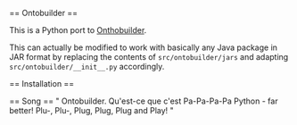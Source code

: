 == Ontobuilder ==

This is a Python port to [Onthobuilder](https://github.com/shraga89/ontobuilderDev).

This can actually be modified to work with basically any Java package in JAR format by replacing the contents of `src/ontobuilder/jars` and adapting `src/ontobuilder/__init__.py` accordingly. 


== Installation ==


== Song ==
"
Ontobuilder. 
Qu'est-ce que c'est
Pa-Pa-Pa-Pa Python - far better!
Plu-, Plu-, Plug, Plug, Plug and Play! 
"

